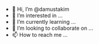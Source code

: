- 👋 Hi, I’m @damustakim
- 👀 I’m interested in ...
- 🌱 I’m currently learning ...
- 💞️ I’m looking to collaborate on ...
- 📫 How to reach me ...

<!---
damustakim/damustakim is a ✨ special ✨ repository because its `README.md` (this file) appears on your GitHub profile.
You can click the Preview link to take a look at your changes.
--->
